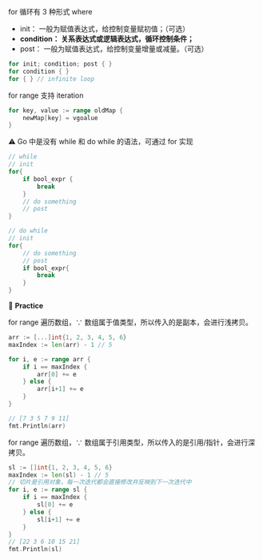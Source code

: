for 循环有 3 种形式 where

- init： 一般为赋值表达式，给控制变量赋初值；（可选）
- **condition： 关系表达式或逻辑表达式，循环控制条件；**
- post： 一般为赋值表达式，给控制变量增量或减量。（可选）

```go
for init; condition; post { }
for condition { }
for { } // infinite loop
```

for range 支持 iteration

```go
for key, value := range oldMap {
    newMap[key] = vgoalue
}
```

:warning: Go 中是没有 while 和 do while 的语法，可通过 for 实现

```go
// while
// init
for{
	if bool_expr {
		break    
	}
	// do something
	// post
}
```

```go
// do while
// init
for{
	// do something
	// post
	if bool_expr{
		break
	}
}
```

:construction_worker: **Practice**

for range 遍历数组，∵ 数组属于值类型，所以传入的是副本，会进行浅拷贝。

```go
arr := [...]int{1, 2, 3, 4, 5, 6}
maxIndex := len(arr) - 1 // 5

for i, e := range arr {
	if i == maxIndex {
		arr[0] += e
	} else {
		arr[i+1] += e
	}
}

// [7 3 5 7 9 11]
fmt.Println(arr)
```

for range 遍历数组，∵ 数组属于引用类型，所以传入的是引用/指针，会进行深拷贝。

```go
sl := []int{1, 2, 3, 4, 5, 6}
maxIndex := len(sl) - 1 // 5
// 切片是引用对象，每一次迭代都会直接修改并反映到下一次迭代中
for i, e := range sl {
	if i == maxIndex {
		sl[0] += e
	} else {
		sl[i+1] += e
	}
}
// [22 3 6 10 15 21]
fmt.Println(sl)
```

